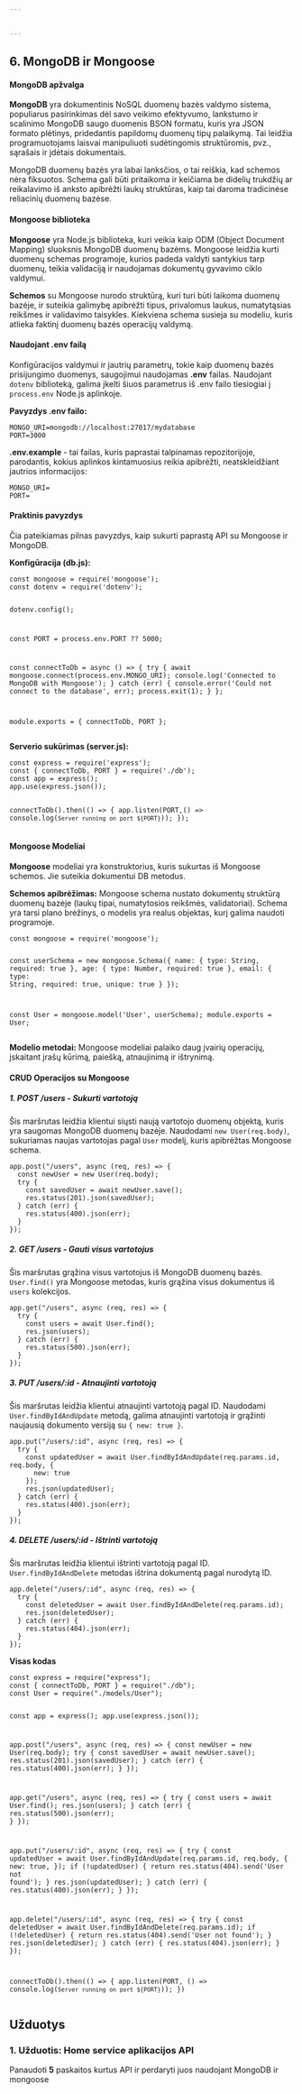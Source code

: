 ```yaml
---


---
```


<h2 id="mongodb-ir-mongoose">6. MongoDB ir Mongoose</h2>
<h4 id="mongodb-apžvalga">MongoDB apžvalga</h4>
<p><strong>MongoDB</strong> yra dokumentinis NoSQL duomenų bazės valdymo sistema, populiarus pasirinkimas dėl savo veikimo efektyvumo, lankstumo ir scalinimo MongoDB saugo duomenis BSON formatu, kuris yra JSON formato plėtinys, pridedantis papildomų duomenų tipų palaikymą. Tai leidžia programuotojams laisvai manipuliuoti sudėtingomis struktūromis, pvz., sąrašais ir įdėtais dokumentais.</p>
<p>MongoDB duomenų bazės yra labai lanksčios, o tai reiškia, kad schemos nėra fiksuotos. Schema gali būti pritaikoma ir keičiama be didelių trukdžių ar reikalavimo iš anksto apibrėžti laukų struktūras, kaip tai daroma tradicinėse reliacinių duomenų bazėse.</p>
<h4 id="mongoose-biblioteka">Mongoose biblioteka</h4>
<p><strong>Mongoose</strong> yra Node.js biblioteka, kuri veikia kaip ODM (Object Document Mapping) sluoksnis MongoDB duomenų bazėms. Mongoose leidžia kurti duomenų schemas programoje, kurios padeda valdyti santykius tarp duomenų, teikia validaciją ir naudojamas dokumentų gyvavimo ciklo valdymui.</p>
<p><strong>Schemos</strong> su Mongoose nurodo struktūrą, kuri turi būti laikoma duomenų bazėje, ir suteikia galimybę apibrėžti tipus, privalomus laukus, numatytąsias reikšmes ir validavimo taisykles. Kiekviena schema susieja su modeliu, kuris atlieka faktinį duomenų bazės operacijų valdymą.</p>
<h4 id="naudojant-.env-failą">Naudojant .env failą</h4>
<p>Konfigūracijos valdymui ir jautrių parametrų, tokie kaip duomenų bazės prisijungimo duomenys, saugojimui naudojamas <strong>.env</strong> failas. Naudojant <code>dotenv</code> biblioteką, galima įkelti šiuos parametrus iš .env failo tiesiogiai į <code>process.env</code> Node.js aplinkoje.</p>
<p><strong>Pavyzdys .env failo:</strong></p>
<pre><code>MONGO_URI=mongodb://localhost:27017/mydatabase
PORT=3000
</code></pre>
<p><strong>.env.example</strong> - tai failas, kuris paprastai talpinamas repozitorijoje, parodantis, kokius aplinkos kintamuosius reikia apibrėžti, neatskleidžiant jautrios informacijos:</p>
<pre><code>MONGO_URI=
PORT=
</code></pre>
<h4 id="praktinis-pavyzdys">Praktinis pavyzdys</h4>
<p>Čia pateikiamas pilnas pavyzdys, kaip sukurti paprastą API su Mongoose ir MongoDB.</p>
<p><strong>Konfigūracija (db.js):</strong></p>
<pre><code>const mongoose = require('mongoose');
const dotenv = require('dotenv');

dotenv.config();

const PORT = process.env.PORT ?? 5000;

const connectToDb = async () =&gt; {
  try {
    await mongoose.connect(process.env.MONGO_URI);
    console.log('Connected to MongoDB with Mongoose');
  } catch (err) {
    console.error('Could not connect to the database', err);
    process.exit(1);
  }
};

module.exports = { connectToDb, PORT };
</code></pre>
<p><strong>Serverio sukūrimas (server.js):</strong></p>
<pre><code>const express = require('express');
const { connectToDb, PORT } = require('./db');
const app = express();
app.use(express.json());

connectToDb().then(() =&gt; {
  app.listen(PORT,() =&gt; console.log(`Server running on port ${PORT}`));
});
</code></pre>
<h4 id="mongoose-modeliai">Mongoose Modeliai</h4>
<p><strong>Mongoose</strong> modeliai yra konstruktorius, kuris sukurtas iš Mongoose schemos. Jie suteikia dokumentui DB metodus.</p>
<p><strong>Schemos apibrėžimas:</strong> Mongoose schema nustato dokumentų struktūrą duomenų bazėje (laukų tipai, numatytosios reikšmės, validatoriai). Schema yra tarsi plano brėžinys, o modelis yra realus objektas, kurį galima naudoti programoje.</p>
<pre><code>const mongoose = require('mongoose');

const userSchema = new mongoose.Schema({
  name: { type: String, required: true },
  age: { type: Number, required: true },
  email: { type: String, required: true, unique: true }
});

const User = mongoose.model('User', userSchema);
module.exports = User;
</code></pre>
<p><strong>Modelio metodai:</strong> Mongoose modeliai palaiko daug įvairių operacijų, įskaitant įrašų kūrimą, paiešką, atnaujinimą ir ištrynimą.</p>
<h4 id="crud-operacijos-su-mongoose">CRUD Operacijos su Mongoose</h4>
<h5 id="post-users---sukurti-vartotoją">1. POST /users - Sukurti vartotoją</h5>
<p>Šis maršrutas leidžia klientui siųsti naują vartotojo duomenų objektą, kuris yra saugomas MongoDB duomenų bazėje. Naudodami <code>new User(req.body)</code>, sukuriamas naujas vartotojas pagal <code>User</code> modelį, kuris apibrėžtas Mongoose schema.</p>
<pre><code>app.post("/users", async (req, res) =&gt; {
  const newUser = new User(req.body);
  try {
    const savedUser = await newUser.save();
    res.status(201).json(savedUser);
  } catch (err) {
    res.status(400).json(err);
  }
});
</code></pre>
<h5 id="get-users---gauti-visus-vartotojus">2. GET /users - Gauti visus vartotojus</h5>
<p>Šis maršrutas grąžina visus vartotojus iš MongoDB duomenų bazės. <code>User.find()</code> yra Mongoose metodas, kuris grąžina visus dokumentus iš <code>users</code> kolekcijos.</p>
<pre><code>app.get("/users", async (req, res) =&gt; {
  try {
    const users = await User.find();
    res.json(users);
  } catch (err) {
    res.status(500).json(err);
  }
});
</code></pre>
<h5 id="put-usersid---atnaujinti-vartotoją">3. PUT /users/:id - Atnaujinti vartotoją</h5>
<p>Šis maršrutas leidžia klientui atnaujinti vartotoją pagal ID. Naudodami <code>User.findByIdAndUpdate</code> metodą, galima atnaujinti vartotoją ir grąžinti naujausią dokumento versiją su <code>{ new: true }</code>.</p>
<pre><code>app.put("/users/:id", async (req, res) =&gt; {
  try {
    const updatedUser = await User.findByIdAndUpdate(req.params.id, req.body, {
      new: true
    });
    res.json(updatedUser);
  } catch (err) {
    res.status(400).json(err);
  }
});
</code></pre>
<h5 id="delete-usersid---ištrinti-vartotoją">4. DELETE /users/:id - Ištrinti vartotoją</h5>
<p>Šis maršrutas leidžia klientui ištrinti vartotoją pagal ID. <code>User.findByIdAndDelete</code> metodas ištrina dokumentą pagal nurodytą ID.</p>
<pre><code>app.delete("/users/:id", async (req, res) =&gt; {
  try {
    const deletedUser = await User.findByIdAndDelete(req.params.id);
    res.json(deletedUser);
  } catch (err) {
    res.status(404).json(err);
  }
});
</code></pre>
<p><strong>Visas kodas</strong></p>
<pre><code>const express = require("express");
const { connectToDb, PORT } = require("./db");
const User = require("./models/User");

const app = express();
app.use(express.json());

app.post("/users", async (req, res) =&gt; {
  const newUser = new User(req.body);
  try {
    const savedUser = await newUser.save();
    res.status(201).json(savedUser);
  } catch (err) {
    res.status(400).json(err);
  }
});

app.get("/users", async (req, res) =&gt; {
  try {
    const users = await User.find();
    res.json(users);
  } catch (err) {
    res.status(500).json(err);
  }
});

app.put("/users/:id", async (req, res) =&gt; {
  try {
    const updatedUser = await User.findByIdAndUpdate(req.params.id, req.body, {
      new: true,
    });
    if (!updatedUser) {
      return res.status(404).send('User not found');
    }
    res.json(updatedUser);
  } catch (err) {
    res.status(400).json(err);
  }
});

app.delete("/users/:id", async (req, res) =&gt; {
  try {
    const deletedUser = await User.findByIdAndDelete(req.params.id);
    if (!deletedUser) {
      return res.status(404).send('User not found');
    }
    res.json(deletedUser);
  } catch (err) {
    res.status(404).json(err);
  }
});

connectToDb().then(() =&gt; {
  app.listen(PORT, () =&gt; console.log(`Server running on port ${PORT}`));
})
</code></pre>
<h2 id="užduotys">Užduotys</h2>
<h3 id="užduotis-home-service-aplikacijos-api">1. Užduotis: Home service aplikacijos API</h3>
<p>Panaudoti <strong>5</strong> paskaitos kurtus API ir perdaryti juos naudojant MongoDB ir mongoose</p>

